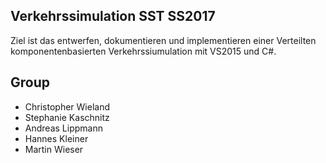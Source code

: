 ## Verkehrssimulation SST SS2017

Ziel ist das entwerfen, dokumentieren und implementieren
einer Verteilten komponentenbasierten Verkehrssiumulation mit VS2015 und C#.

## Group

* Christopher Wieland
* Stephanie Kaschnitz
* Andreas Lippmann
* Hannes Kleiner
* Martin Wieser
